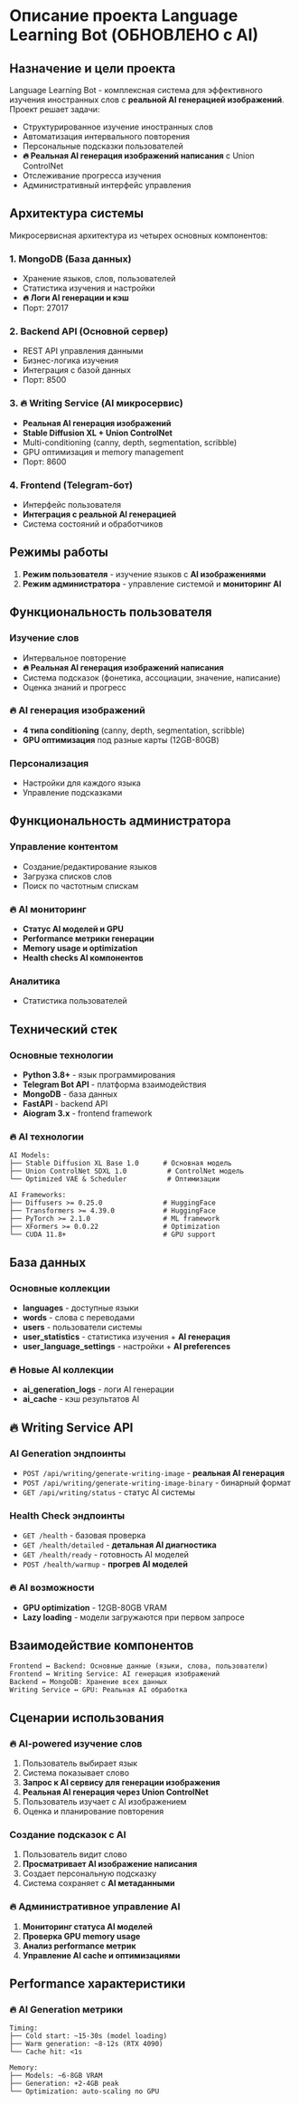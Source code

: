 # Описание проекта Language Learning Bot (ОБНОВЛЕНО с AI)

## Назначение и цели проекта

Language Learning Bot - комплексная система для эффективного изучения иностранных слов с **реальной AI генерацией изображений**. Проект решает задачи:

- Структурированное изучение иностранных слов
- Автоматизация интервального повторения
- Персональные подсказки пользователей
- **🔥 Реальная AI генерация изображений написания** с Union ControlNet
- Отслеживание прогресса изучения
- Административный интерфейс управления

## Архитектура системы

Микросервисная архитектура из четырех основных компонентов:

### 1. MongoDB (База данных)
- Хранение языков, слов, пользователей
- Статистика изучения и настройки
- **🔥 Логи AI генерации и кэш**
- Порт: 27017

### 2. Backend API (Основной сервер)
- REST API управления данными
- Бизнес-логика изучения
- Интеграция с базой данных
- Порт: 8500

### 3. 🔥 Writing Service (AI микросервис)
- **Реальная AI генерация изображений** 
- **Stable Diffusion XL + Union ControlNet**
- Multi-conditioning (canny, depth, segmentation, scribble)
- GPU оптимизация и memory management
- Порт: 8600

### 4. Frontend (Telegram-бот)
- Интерфейс пользователя
- **Интеграция с реальной AI генерацией**
- Система состояний и обработчиков

## Режимы работы

1. **Режим пользователя** - изучение языков с **AI изображениями**
2. **Режим администратора** - управление системой и **мониторинг AI**

## Функциональность пользователя

### Изучение слов
- Интервальное повторение
- **🔥 Реальная AI генерация изображений написания**
- Система подсказок (фонетика, ассоциации, значение, написание)
- Оценка знаний и прогресс

### 🔥 AI генерация изображений
- **4 типа conditioning** (canny, depth, segmentation, scribble)
- **GPU оптимизация** под разные карты (12GB-80GB)

### Персонализация
- Настройки для каждого языка
- Управление подсказками

## Функциональность администратора

### Управление контентом
- Создание/редактирование языков
- Загрузка списков слов
- Поиск по частотным спискам

### 🔥 AI мониторинг
- **Статус AI моделей и GPU**
- **Performance метрики генерации**
- **Memory usage и optimization**
- **Health checks AI компонентов**

### Аналитика
- Статистика пользователей

## Технический стек

### Основные технологии
- **Python 3.8+** - язык программирования
- **Telegram Bot API** - платформа взаимодействия
- **MongoDB** - база данных
- **FastAPI** - backend API
- **Aiogram 3.x** - frontend framework

### 🔥 AI технологии
```
AI Models:
├── Stable Diffusion XL Base 1.0      # Основная модель
├── Union ControlNet SDXL 1.0          # ControlNet модель
└── Optimized VAE & Scheduler          # Оптимизации

AI Frameworks:
├── Diffusers >= 0.25.0               # HuggingFace
├── Transformers >= 4.39.0            # HuggingFace  
├── PyTorch >= 2.1.0                  # ML framework
├── XFormers >= 0.0.22                # Optimization
└── CUDA 11.8+                        # GPU support
```

## База данных

### Основные коллекции
- **languages** - доступные языки
- **words** - слова с переводами
- **users** - пользователи системы
- **user_statistics** - статистика изучения + **AI генерация**
- **user_language_settings** - настройки + **AI preferences**

### 🔥 Новые AI коллекции
- **ai_generation_logs** - логи AI генерации
- **ai_cache** - кэш результатов AI

## 🔥 Writing Service API

### AI Generation эндпоинты
- `POST /api/writing/generate-writing-image` - **реальная AI генерация**
- `POST /api/writing/generate-writing-image-binary` - бинарный формат
- `GET /api/writing/status` - статус AI системы

### Health Check эндпоинты  
- `GET /health` - базовая проверка
- `GET /health/detailed` - **детальная AI диагностика**
- `GET /health/ready` - готовность AI моделей
- `POST /health/warmup` - **прогрев AI моделей**

### 🔥 AI возможности
- **GPU optimization** - 12GB-80GB VRAM
- **Lazy loading** - модели загружаются при первом запросе

## Взаимодействие компонентов

```
Frontend ↔ Backend: Основные данные (языки, слова, пользователи)
Frontend ↔ Writing Service: AI генерация изображений
Backend ↔ MongoDB: Хранение всех данных
Writing Service ↔ GPU: Реальная AI обработка
```

## Сценарии использования

### 🔥 AI-powered изучение слов
1. Пользователь выбирает язык
2. Система показывает слово
3. **Запрос к AI сервису для генерации изображения**
4. **Реальная AI генерация через Union ControlNet**
5. Пользователь изучает с AI изображением
6. Оценка и планирование повторения

### Создание подсказок с AI
1. Пользователь видит слово
2. **Просматривает AI изображение написания**
3. Создает персональную подсказку
4. Система сохраняет с **AI метаданными**

### 🔥 Административное управление AI
1. **Мониторинг статуса AI моделей**
2. **Проверка GPU memory usage**
3. **Анализ performance метрик**
4. **Управление AI cache и оптимизациями**

## Performance характеристики

### 🔥 AI Generation метрики
```
Timing:
├── Cold start: ~15-30s (model loading)
├── Warm generation: ~8-12s (RTX 4090)
└── Cache hit: <1s

Memory:
├── Models: ~6-8GB VRAM
├── Generation: +2-4GB peak
└── Optimization: auto-scaling по GPU
```
